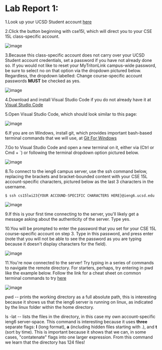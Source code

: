 # Lab Report 1:

1.Look up your UCSD Student account [here](https://sdacs.ucsd.edu/~icc/index.php)

2.Click the button beginning with cse15l, which will direct you to your CSE 15L class-specific account.

![image](https://user-images.githubusercontent.com/122490447/211925936-51e5161e-f1a2-42e3-8e0b-09342143405c.png)

3.Because this class-specific account does not carry over your UCSD Student account credentials, set a password if you have not already done so. If you would not like to reset your MyTritonLink campus-wide password, be sure to select no on that option via the dropdown pictured below. Regardless, the dropdown labelled: Change course-specific account passwords **MUST** be checked as yes.

![image](https://user-images.githubusercontent.com/122490447/211926451-45393696-9b8d-4be3-9a6c-0f50618a0e62.png)

4.Download and install Visual Studio Code if you do not already have it at [Visual Studio Code](https://code.visualstudio.com/)

5.Open Visual Studio Code, which should look similar to this page:

![image](https://user-images.githubusercontent.com/122490447/211929895-2cbe7da2-7fc4-4f2f-8fae-1136fe079fd7.png)

6.If you are on Windows, install git, which provides important bash-based terminal commands that we will use, at [Git For Windows](https://gitforwindows.org/)

7.Go to Visual Studio Code and open a new terminal on it, either via (Ctrl or Cmd + `) or following the terminal dropdown option pictured below.

![image](https://user-images.githubusercontent.com/122490447/211932878-129c5893-8c58-400c-943c-9c3f8503a2bb.png)

8.To connect to the ieng6 campus server, use the ssh command below, replacing the brackets and bracket-bounded content with your CSE 15L account-specific characters, pictured below as the last 3 characters in the username.
```
$ ssh cs15lwi23{YOUR ACCOUND-SPECIFIC CHARACTERS HERE}@ieng6.ucsd.edu
```
![image](https://user-images.githubusercontent.com/122490447/211927745-5219027d-face-43c0-bd01-5799bad43c29.png)

9.If this is your first time connecting to the server, you'll likely get a message asking about the authenticity of the server. Type yes.

10.You will be prompted to enter the password that you set for your CSE 15L course-specific account on step 3. Type in this password, and press enter (note that you will not be able to see the password as you are typing because it doesn't display characters for the field).

![image](https://user-images.githubusercontent.com/122490447/211930201-4316b466-bea3-4de6-bf70-798ac9888ba7.png)

11.You're now connected to the server! Try typing in a series of commands to navigate the remote directory. For starters, perhaps, try entering in pwd like the example below. Follow the link for a cheat sheet on common terminal commands to try [here](https://www.educative.io/blog/bash-shell-command-cheat-sheet)

![image](https://user-images.githubusercontent.com/122490447/211930114-7f830a31-b73d-45eb-82da-07ccabe3fe85.png)

pwd -- prints the working directory as a full absolute path, this is interesting because it shows us that the ieng6 server is running on linux, as indicated by the linux folder within the home directory. 

ls -lat -- lists the files in the directory, in this case my own account-specific ieng6 server-space. This command is interesting because it uses <b>three</b> separate flags: <b>l</b> (long format), <b>a</b> (including hidden files starting with .), and <b>t</b> (sort by time). This is important because it shows that we can, in some cases, "contatenate" flags into one larger expression. From this command we learn that the directory has 124 files!
